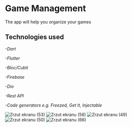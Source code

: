 <h1>Game Management</h1>

The app will help you organize your games


<h2>Technologies used</h2>

<p><em>-Dart</p></em>
<p><em>-Flutter</p></em>
<p><em>-Bloc/Cubit</p></em>
<p><em>-Firebase</p></em>
<p><em>-Dio</p></em>
<p><em>-Rest API</p></em>
<p><em>-Code generators e.g. Freezed, Get It, Injectable</p></em>



![Zrzut ekranu (53)](https://user-images.githubusercontent.com/119433777/223503100-34c554a1-2ae7-4647-a750-c86dcf3533ba.png)
![Zrzut ekranu (56)](https://user-images.githubusercontent.com/119433777/223503146-ef2bda86-d535-4b53-bc2b-b4cf24879a87.png)
![Zrzut ekranu (49)](https://user-images.githubusercontent.com/119433777/223276128-e96783c3-d983-4d7a-9c6b-d7e3c2e23dfd.png)
![Zrzut ekranu (50)](https://user-images.githubusercontent.com/119433777/223276132-f0329890-101a-41c7-a5c0-e15ab90e13e6.png)
![Zrzut ekranu (66)](https://user-images.githubusercontent.com/119433777/229384136-16cea683-0e19-4215-85a4-cf36c92cc893.png)
